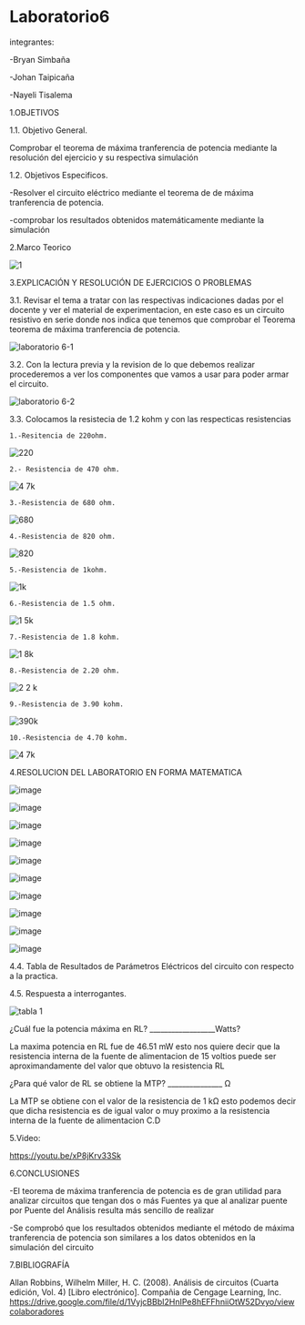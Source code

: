 # Laboratorio6
integrantes:

-Bryan Simbaña

-Johan Taipicaña

-Nayeli Tisalema

1.OBJETIVOS

1.1. Objetivo General.

Comprobar el teorema de máxima tranferencia de potencia mediante la resolución del ejercicio y su respectiva simulación

1.2. Objetivos Especificos.

-Resolver el circuito eléctrico mediante el teorema de de máxima tranferencia de potencia.

-comprobar los resultados obtenidos matemáticamente mediante la simulación

2.Marco Teorico

![1](https://user-images.githubusercontent.com/85522189/127953054-c6af9b6c-d7fb-44dc-93f7-040855584bae.PNG)

3.EXPLICACIÓN Y RESOLUCIÓN DE EJERCICIOS O PROBLEMAS

3.1. Revisar el tema a tratar con las respectivas indicaciones dadas por el docente y ver el material de experimentacion, en este caso es un circuito resistivo en serie donde nos indica que tenemos que comprobar el Teorema teorema de máxima tranferencia de potencia.

![laboratorio 6-1](https://user-images.githubusercontent.com/81887698/127946607-28919f84-b4b2-4c16-ad81-b2b04c3f148c.PNG)


3.2. Con la lectura previa y la revision de lo que debemos realizar procederemos a ver los componentes que vamos a usar para poder armar el circuito.


![laboratorio 6-2](https://user-images.githubusercontent.com/81887698/127946612-7a3650a8-9599-4892-b355-922bd0747e36.PNG)

3.3. Colocamos la resistecia de 1.2 kohm y con las respecticas resistencias 

    1.-Resitencia de 220ohm.

![220](https://user-images.githubusercontent.com/81887698/127953496-4dea2ed5-26e6-487d-a62e-e8cf5d8bc930.PNG)

    2.- Resistencia de 470 ohm.
    
![4 7k](https://user-images.githubusercontent.com/81887698/127954003-bee6b058-0a30-48a8-95c2-c13cd353b9e1.PNG)


    3.-Resistencia de 680 ohm.
    
 ![680](https://user-images.githubusercontent.com/81887698/127953646-5901d5ae-3b72-4eba-826e-03fb7dcdfdf4.PNG)

    4.-Resistencia de 820 ohm.
    
   ![820](https://user-images.githubusercontent.com/81887698/127953687-b1c2a45f-8722-4514-acf2-25eedeb58a4a.PNG)

    5.-Resistencia de 1kohm.
    
   ![1k](https://user-images.githubusercontent.com/81887698/127953718-d0fac3cc-6614-4723-b758-5ffb88a4b604.PNG)
    
    6.-Resistencia de 1.5 ohm.
    
   ![1 5k](https://user-images.githubusercontent.com/81887698/127953764-de56b930-d3df-45fe-bcab-b3a08181022f.PNG)
    
    7.-Resistencia de 1.8 kohm.
    
   ![1 8k](https://user-images.githubusercontent.com/81887698/127953791-ea031aac-2ec5-43eb-93a4-be976ccbbb92.PNG)
    
    8.-Resistencia de 2.20 ohm.
    
   ![2 2 k](https://user-images.githubusercontent.com/81887698/127953820-6bcc7e0e-82e2-46b3-b54b-53e8c194220f.PNG)
    
    9.-Resistencia de 3.90 kohm.
    
   ![390k](https://user-images.githubusercontent.com/81887698/127953867-a18f4f90-ec33-4eb0-a41c-52b51a753730.PNG)
    
    10.-Resistencia de 4.70 kohm.
    
   ![4 7k](https://user-images.githubusercontent.com/81887698/127953913-e4824c83-bf7a-49d9-adb5-84760d015c3f.PNG)



4.RESOLUCION DEL LABORATORIO EN FORMA MATEMATICA

![image](https://user-images.githubusercontent.com/85320165/127951923-d7da1a87-79fc-457a-9cae-7971e41d2d78.png)

![image](https://user-images.githubusercontent.com/85320165/127951992-74870b77-9b79-4c90-91e7-faf45f6f4539.png)

![image](https://user-images.githubusercontent.com/85320165/127952048-7380a1cd-5957-4321-bd32-36411b46ab88.png)

![image](https://user-images.githubusercontent.com/85320165/127952094-caae6211-93a0-4fb3-8e40-2c8043f9b31e.png)

![image](https://user-images.githubusercontent.com/85320165/127952128-5f98ac9d-2c15-4271-8a31-66a567286061.png)

![image](https://user-images.githubusercontent.com/85320165/127952234-1dbb72f8-2b6c-409d-96ea-41498342dfa6.png)

![image](https://user-images.githubusercontent.com/85320165/127952387-53e5f7e2-343e-409c-933b-3677d1e136bf.png)

![image](https://user-images.githubusercontent.com/85320165/127952469-dccef69a-e8ac-4a78-8c9f-d3878b449283.png)

![image](https://user-images.githubusercontent.com/85320165/127952518-6d35c75f-3829-4b92-bafb-5751de6c7108.png)

![image](https://user-images.githubusercontent.com/85320165/127952556-00209f74-8d7c-4aee-94be-8d4125f1d4de.png)

4.4. Tabla de Resultados de Parámetros Eléctricos del circuito con respecto a la practica.

4.5. Respuesta a interrogantes.

![tabla 1](https://user-images.githubusercontent.com/85522189/128024022-cbbc845e-b742-4d89-88df-b16c955d4e96.PNG)


¿Cuál fue la potencia máxima en RL? __________________Watts?

La maxima potencia en RL fue de 46.51 mW esto nos quiere decir que la resistencia interna de la fuente de alimentacion de 15 voltios puede ser aproximandamente del valor que obtuvo la resistencia RL

¿Para qué valor de RL se obtiene la MTP? _______________ Ω

La MTP se obtiene con el valor de la resistencia de 1 kΩ esto podemos decir que dicha resistencia es de igual valor o muy proximo a la resistencia interna de la fuente de alimentacion C.D





5.Video:

https://youtu.be/xP8jKrv33Sk

6.CONCLUSIONES

-El teorema de máxima tranferencia de potencia es de gran utilidad para analizar circuitos que tengan dos o más Fuentes ya que al analizar puente por Puente del Análisis resulta más sencillo de realizar

-Se comprobó que los resultados obtenidos mediante el método de máxima tranferencia de potencia son similares a los datos obtenidos en la simulación del circuito

7.BIBLIOGRAFÍA

Allan Robbins, Wilhelm Miller, H. C. (2008). Análisis de circuitos (Cuarta edición, Vol. 4) [Libro electrónico]. Compañia de Cengage Learning, Inc. https://drive.google.com/file/d/1VyjcBBbI2HnIPe8hEFFhniiOtW52Dvyo/viewcolaboradores

